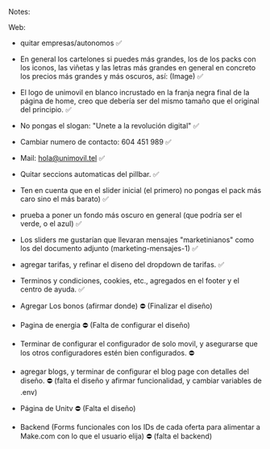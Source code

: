 Notes:

Web:
- quitar empresas/autonomos ✅
- En general los cartelones si puedes más grandes, los de los packs con los iconos, las viñetas y las letras más grandes en general en concreto los precios más grandes y más oscuros, así: (Image) ✅
- El logo de unimovil en blanco incrustado en la franja negra final de la página de home, creo que debería ser del mismo tamaño que el original del principio. ✅ 
- No pongas el slogan: "Unete a la revolución digital" ✅
- Cambiar numero de contacto: 604 451 989 ✅
- Mail: hola@unimovil.tel ✅
- Quitar seccions automaticas del pillbar. ✅
- Ten en cuenta que en el slider inicial (el primero) no pongas el pack más caro sino el más barato) ✅
- prueba a poner un fondo más oscuro en general (que podría ser el verde, o el azul) ✅

- Los sliders me gustarían que llevaran mensajes "marketinianos" como los del documento adjunto (marketing-mensajes-1) ✅

- agregar tarifas, y refinar el diseno del dropdown de tarifas. ✅

- Terminos y condiciones, cookies, etc., agregados en el footer y el centro de ayuda. ✅

- Agregar Los bonos (afirmar donde) ⛔ (Finalizar el diseño)

- Pagina de energia ⛔ (Falta  de configurar el diseño)

- Terminar de configurar el configurador de solo movil, y asegurarse que los otros configuradores estén bien configurados. ⛔

- agregar blogs, y terminar de configurar el blog page con detalles del diseño. ⛔ (falta el diseño y afirmar funcionalidad, y cambiar variables de .env)

- Página de Unitv ⛔ (Falta el diseño)

- Backend (Forms funcionales con los IDs de cada oferta para alimentar a Make.com con lo que el usuario elija) ⛔ (falta el backend)
